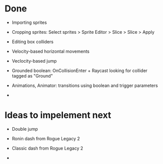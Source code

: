 
# Done

- Importing sprites
- Cropping sprites: Select sprites > Sprite Editor > Slice > Slice > Apply

- Editing box colliders

- Velocity-based horizontal movements
- Veclocity-based jump
- Grounded boolean: OnCollisionEnter + Raycast looking for collider tagged as "Ground"

- Animations, Animator: transitions using boolean and trigger parameters

-

# Ideas to impelement next

- Double jump

- Ronin dash from Rogue Legacy 2
- Classic dash from Rogue Legacy 2

- 



